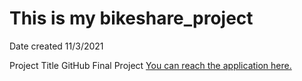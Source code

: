 # This is my bikeshare_project

Date created
11/3/2021

Project Title
GitHub Final Project 
[You can reach the application here.](https://share.streamlit.io/lilibethocando/bikeshare_project/bikeshare_2.py)

